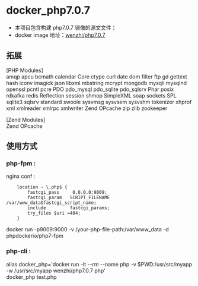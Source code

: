 # docker_php7.0.7

- 本项目包含构建 php7.0.7 镜像的源文文件； 
- docker image 地址：[wenzhi/php7.0.7](https://cloud.docker.com/repository/docker/wenzhi/php7.0.7)

## 拓展
[PHP Modules]     
amqp
apcu
bcmath
calendar
Core
ctype
curl
date
dom
filter
ftp
gd
gettext
hash
iconv
imagick
json
libxml
mbstring
mcrypt
mongodb
mysqli
mysqlnd
openssl
pcntl
pcre
PDO
pdo_mysql
pdo_sqlite
pdo_sqlsrv
Phar
posix
rdkafka
redis
Reflection
session
shmop
SimpleXML
soap
sockets
SPL
sqlite3
sqlsrv
standard
swoole
sysvmsg
sysvsem
sysvshm
tokenizer
xhprof
xml
xmlreader
xmlrpc
xmlwriter
Zend OPcache
zip
zlib
zookeeper

[Zend Modules]     
Zend OPcache

## 使用方式
### php-fpm :  
nginx conf :    
```
    location ~ \.php$ {
        fastcgi_pass     0.0.0.0:9009;
        fastcgi_param   SCRIPT_FILENAME /var/www_data$fastcgi_script_name;
        include         fastcgi_params;
        try_files $uri =404;
    }
```  
docker run -p9009:9000 -v /your-php-file-path:/var/www_data -d phpdockerio/php7-fpm
### php-cli :
alias docker_php='docker run -it --rm --name php -v $PWD:/usr/src/myapp -w /usr/src/myapp wenzhi/php7.0.7 php'      
docker_php test.php
